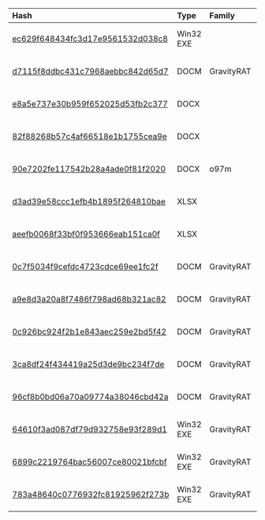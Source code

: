 |Hash|Type|Family|Frist_Seen|Name|
|:--|:--|:--|:--|:--|
|[ec629f648434fc3d17e9561532d038c8](https://www.virustotal.com/gui/file/ec629f648434fc3d17e9561532d038c8)|Win32 EXE||2018-04-05 06:35:12|LSASS.exe|
|[d7115f8ddbc431c7968aebbc842d65d7](https://www.virustotal.com/gui/file/d7115f8ddbc431c7968aebbc842d65d7)|DOCM|GravityRAT|2018-04-04 07:34:19|documentx.doc|
|[e8a5e737e30b959f652025d53fb2c377](https://www.virustotal.com/gui/file/e8a5e737e30b959f652025d53fb2c377)|DOCX||2018-03-20 10:38:30|test456.docx|
|[82f88268b57c4af66518e1b1755cea9e](https://www.virustotal.com/gui/file/82f88268b57c4af66518e1b1755cea9e)|DOCX||2018-03-19 11:34:03|test2.docx|
|[90e7202fe117542b28a4ade0f81f2020](https://www.virustotal.com/gui/file/90e7202fe117542b28a4ade0f81f2020)|DOCX|o97m|2018-03-19 11:28:56|testnew1.docx|
|[d3ad39e58ccc1efb4b1895f264810bae](https://www.virustotal.com/gui/file/d3ad39e58ccc1efb4b1895f264810bae)|XLSX||2018-03-16 06:42:51|Book1.xlsx|
|[aeefb0068f33bf0f953666eab151ca0f](https://www.virustotal.com/gui/file/aeefb0068f33bf0f953666eab151ca0f)|XLSX||2018-03-16 06:02:03|book1test2.xlsx|
|[0c7f5034f9cefdc4723cdce69ee1fc2f](https://www.virustotal.com/gui/file/0c7f5034f9cefdc4723cdce69ee1fc2f)|DOCM|GravityRAT|2018-03-01 06:45:48|test123.doc|
|[a9e8d3a20a8f7486f798ad68b321ac82](https://www.virustotal.com/gui/file/a9e8d3a20a8f7486f798ad68b321ac82)|DOCM|GravityRAT|2018-03-01 06:27:51|test123.doc|
|[0c926bc924f2b1e843aec259e2bd5f42](https://www.virustotal.com/gui/file/0c926bc924f2b1e843aec259e2bd5f42)|DOCM|GravityRAT|2018-03-01 06:18:10|test123.doc|
|[3ca8df24f434419a25d3de9bc234f7de](https://www.virustotal.com/gui/file/3ca8df24f434419a25d3de9bc234f7de)|DOCM|GravityRAT|2018-03-01 06:16:01|test123.doc|
|[96cf8b0bd06a70a09774a38046cbd42a](https://www.virustotal.com/gui/file/96cf8b0bd06a70a09774a38046cbd42a)|DOCM|GravityRAT|2018-03-01 06:10:12|document3.doc|
|[64610f3ad087df79d932758e93f289d1](https://www.virustotal.com/gui/file/64610f3ad087df79d932758e93f289d1)|Win32 EXE|GravityRAT|2017-08-31 04:19:25|Intel Core.exe|
|[6899c2219764bac56007ce80021bfcbf](https://www.virustotal.com/gui/file/6899c2219764bac56007ce80021bfcbf)|Win32 EXE|GravityRAT|2017-08-08 08:32:05|18622269_1319089991459758_8391949054533842002_n.scr|
|[783a48640c0776932fc81925962f273b](https://www.virustotal.com/gui/file/783a48640c0776932fc81925962f273b)|Win32 EXE|GravityRAT|2016-12-22 08:06:10|systemInterrupts.exe|
